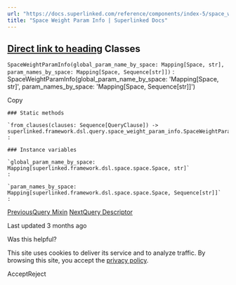 ```yaml
---
url: "https://docs.superlinked.com/reference/components/index-5/space_weight_param_info"
title: "Space Weight Param Info | Superlinked Docs"
---
```


## [Direct link to heading](https://docs.superlinked.com/reference/components/index-5/space_weight_param_info\#classes)    Classes

`SpaceWeightParamInfo(global_param_name_by_space: Mapping[Space, str], param_names_by_space: Mapping[Space, Sequence[str]])`
: SpaceWeightParamInfo(global\_param\_name\_by\_space: 'Mapping\[Space, str\]', param\_names\_by\_space: 'Mapping\[Space, Sequence\[str\]\]')

Copy

```inline-grid min-w-full grid-cols-[auto_1fr] [count-reset:line] print:whitespace-pre-wrap
### Static methods

`from_clauses(clauses: Sequence[QueryClause]) ‑> superlinked.framework.dsl.query.space_weight_param_info.SpaceWeightParamInfo`
:

### Instance variables

`global_param_name_by_space: Mapping[superlinked.framework.dsl.space.space.Space, str]`
:

`param_names_by_space: Mapping[superlinked.framework.dsl.space.space.Space, Sequence[str]]`
:
```

[PreviousQuery Mixin](https://docs.superlinked.com/reference/components/index-5/query_mixin) [NextQuery Descriptor](https://docs.superlinked.com/reference/components/index-5/query_descriptor)

Last updated 3 months ago

Was this helpful?

This site uses cookies to deliver its service and to analyze traffic. By browsing this site, you accept the [privacy policy](https://superlinked.com/policies/privacy-policy).

AcceptReject